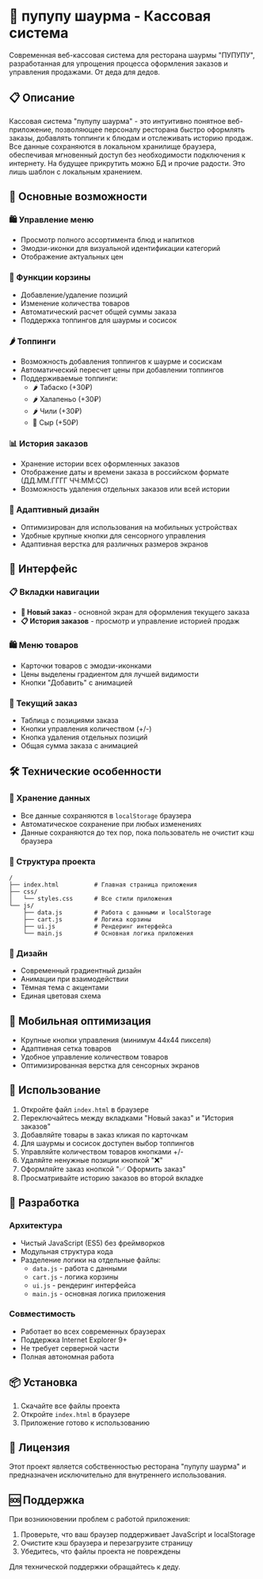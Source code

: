 # 🥙 пупупу шаурма - Кассовая система

Современная веб-кассовая система для ресторана шаурмы "ПУПУПУ", разработанная для упрощения процесса оформления заказов и управления продажами. От деда для дедов.

## 📋 Описание

Кассовая система "пупупу шаурма" - это интуитивно понятное веб-приложение, позволяющее персоналу ресторана быстро оформлять заказы, добавлять топпинги к блюдам и отслеживать историю продаж. Все данные сохраняются в локальном хранилище браузера, обеспечивая мгновенный доступ без необходимости подключения к интернету. На будущее прикрутить можно БД и прочие радости. Это лишь шаблон с локальным хранением.

## 🚀 Основные возможности

### 🛍️ Управление меню
- Просмотр полного ассортимента блюд и напитков
- Эмодзи-иконки для визуальной идентификации категорий
- Отображение актуальных цен

### 🛒 Функции корзины
- Добавление/удаление позиций
- Изменение количества товаров
- Автоматический расчет общей суммы заказа
- Поддержка топпингов для шаурмы и сосисок

### 🌶️ Топпинги
- Возможность добавления топпингов к шаурме и сосискам
- Автоматический пересчет цены при добавлении топпингов
- Поддерживаемые топпинги:
  - 🌶️ Табаско (+30₽)
  - 🌶️ Халапеньо (+30₽)
  - 🌶️ Чили (+30₽)
  - 🧀 Сыр (+50₽)

### 📊 История заказов
- Хранение истории всех оформленных заказов
- Отображение даты и времени заказа в российском формате (ДД.ММ.ГГГГ ЧЧ:ММ:СС)
- Возможность удаления отдельных заказов или всей истории

### 📱 Адаптивный дизайн
- Оптимизирован для использования на мобильных устройствах
- Удобные крупные кнопки для сенсорного управления
- Адаптивная верстка для различных размеров экранов

## 🎨 Интерфейс

### 📋 Вкладки навигации
- **🛒 Новый заказ** - основной экран для оформления текущего заказа
- **📋 История заказов** - просмотр и управление историей продаж

### 🛍️ Меню товаров
- Карточки товаров с эмодзи-иконками
- Цены выделены градиентом для лучшей видимости
- Кнопки "Добавить" с анимацией

### 🛒 Текущий заказ
- Таблица с позициями заказа
- Кнопки управления количеством (+/-)
- Кнопка удаления отдельных позиций
- Общая сумма заказа с анимацией

## 🛠️ Технические особенности

### 💾 Хранение данных
- Все данные сохраняются в `localStorage` браузера
- Автоматическое сохранение при любых изменениях
- Данные сохраняются до тех пор, пока пользователь не очистит кэш браузера

### 📁 Структура проекта
```
/
├── index.html          # Главная страница приложения
├── css/
│   └── styles.css      # Все стили приложения
└── js/
    ├── data.js         # Работа с данными и localStorage
    ├── cart.js         # Логика корзины
    ├── ui.js           # Рендеринг интерфейса
    └── main.js         # Основная логика приложения
```

### 🎨 Дизайн
- Современный градиентный дизайн
- Анимации при взаимодействии
- Тёмная тема с акцентами
- Единая цветовая схема

## 📱 Мобильная оптимизация

- Крупные кнопки управления (минимум 44x44 пикселя)
- Адаптивная сетка товаров
- Удобное управление количеством товаров
- Оптимизированная верстка для сенсорных экранов

## 🎯 Использование

1. Откройте файл `index.html` в браузере
2. Переключайтесь между вкладками "Новый заказ" и "История заказов"
3. Добавляйте товары в заказ кликая по карточкам
4. Для шаурмы и сосисок доступен выбор топпингов
5. Управляйте количеством товаров кнопками +/- 
6. Удаляйте ненужные позиции кнопкой "❌"
7. Оформляйте заказ кнопкой "✅ Оформить заказ"
8. Просматривайте историю заказов во второй вкладке

## 🔧 Разработка

### Архитектура
- Чистый JavaScript (ES5) без фреймворков
- Модульная структура кода
- Разделение логики на отдельные файлы:
  - `data.js` - работа с данными
  - `cart.js` - логика корзины
  - `ui.js` - рендеринг интерфейса
  - `main.js` - основная логика приложения

### Совместимость
- Работает во всех современных браузерах
- Поддержка Internet Explorer 9+
- Не требует серверной части
- Полная автономная работа

## 📦 Установка

1. Скачайте все файлы проекта
2. Откройте `index.html` в браузере
3. Приложение готово к использованию

## 📝 Лицензия

Этот проект является собственностью ресторана "пупупу шаурма" и предназначен исключительно для внутреннего использования.

## 🆘 Поддержка

При возникновении проблем с работой приложения:
1. Проверьте, что ваш браузер поддерживает JavaScript и localStorage
2. Очистите кэш браузера и перезагрузите страницу
3. Убедитесь, что файлы проекта не повреждены

Для технической поддержки обращайтесь к деду.